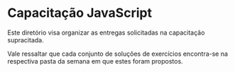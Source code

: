 # Capacitação JavaScript

Este diretório visa organizar as entregas solicitadas na capacitação supracitada. 

Vale ressaltar que cada conjunto de soluções de exercícios encontra-se na respectiva pasta da semana em que estes foram propostos.